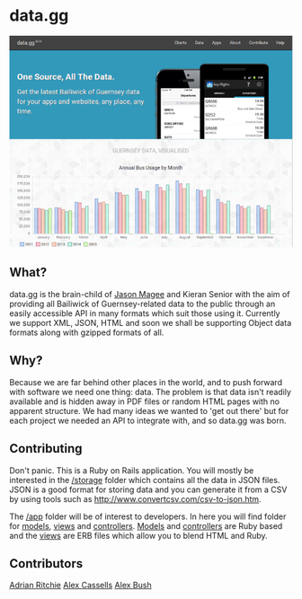 # data.gg

![](https://github.com/open-data-channel-islands/data.gg/blob/master/image.png)

## What?

data.gg is the brain-child of [Jason Magee](http://jasemagee.com/) and Kieran Senior with the aim of providing all Bailiwick of Guernsey-related data to the public through an easily accessible API in many formats which suit those using it. Currently we support XML, JSON, HTML and soon we shall be supporting Object data formats along with gzipped formats of all.

## Why?

Because we are far behind other places in the world, and to push forward with software we need one thing: data. The problem is that data isn't readily available and is hidden away in PDF files or random HTML pages with no apparent structure. We had many ideas we wanted to 'get out there' but for each project we needed an API to integrate with, and so data.gg was born.

## Contributing

Don't panic. This is a Ruby on Rails application. You will mostly be interested in the [/storage](https://github.com/open-data-channel-islands/data.gg/tree/master/storage) folder which contains all the data in JSON files. JSON is a good format for storing data and you can generate it from a CSV by using tools such as http://www.convertcsv.com/csv-to-json.htm.

The [/app](https://github.com/open-data-channel-islands/data.gg/tree/master/app) folder will be of interest to developers. In here you will find folder for [models](https://github.com/open-data-channel-islands/data.gg/tree/master/app/models), [views](https://github.com/open-data-channel-islands/data.gg/tree/master/app/views) and [controllers](https://github.com/open-data-channel-islands/data.gg/tree/master/app/controllers). [Models](https://github.com/open-data-channel-islands/data.gg/tree/master/app/models) and [controllers](https://github.com/open-data-channel-islands/data.gg/tree/master/app/controllers) are Ruby based and the [views](https://github.com/open-data-channel-islands/data.gg/tree/master/app/views) are ERB files which allow you to blend HTML and Ruby.

## Contributors

[Adrian Ritchie](https://twitter.com/gringod)
[Alex Cassells](https://twitter.com/alexcassells)
[Alex Bush](https://twitter.com/alextbush)
